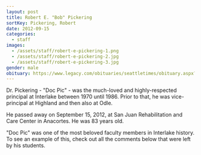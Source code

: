 ```yaml
---
layout: post
title: Robert E. "Bob" Pickering
sortKey: Pickering, Robert
date: 2012-09-15
categories:
  - staff
images:
  - /assets/staff/robert-e-pickering-1.png
  - /assets/staff/robert-e-pickering-2.jpg
  - /assets/staff/robert-e-pickering-3.jpg
gender: male
obituary: https://www.legacy.com/obituaries/seattletimes/obituary.aspx?n=robert-pickering-bob&pid=160016407
---
```

Dr. Pickering - "Doc Pic" - was the much-loved and highly-respected principal at Interlake between 1970 until 1986. Prior to that, he was vice-principal at Highland and then also at Odle. 

He passed away on September 15, 2012, at San Juan Rehabilitation and Care Center in Anacortes. He was 83 years old.

"Doc Pic" was one of the most beloved faculty members in Interlake history. To see an example of this, check out all the comments below that were left by his students.
